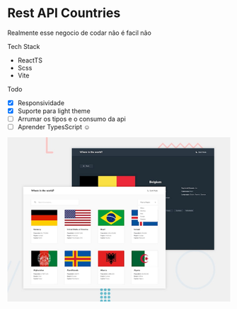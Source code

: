 # Rest API Countries

<p> Realmente esse negocio de codar não é facil não</p>

Tech Stack

- ReactTS
- Scss
- Vite

Todo

- [x] Responsividade
- [x] Suporte para light theme
- [ ] Arrumar os tipos e o consumo da api
- [ ] Aprender TypesScript ☺

<img src="./src/assets/design/desktop-preview.jpg">

